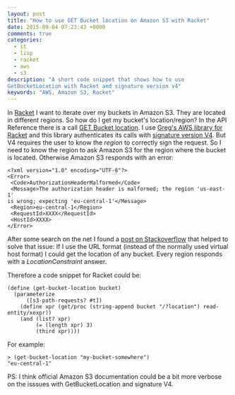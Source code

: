 ```yaml
---
layout: post
title: "How to use GET Bucket location on Amazon S3 with Racket"
date: 2015-09-04 07:23:43 +0000
comments: true
categories: 
  - it
  - lisp
  - racket
  - aws
  - s3
description: "A short code snippet that shows how to use
GetBucketLocation with Racket and signature version v4"
keywords: "AWS, Amazon S3, Racket"
---
```


In [Racket](http://www.racket-lang.org) I want to iterate over my
buckets in Amazon S3. They are located in different regions. So how do
I get my bucket's location/region? In the API Reference there is a
call
[GET Bucket location](http://docs.aws.amazon.com/AmazonS3/latest/API/RESTBucketGETlocation.html). I
use
[Greg's AWS library for Racket](https://github.com/greghendershott/aws)
and this library authenticates its calls with
[signature version V4](http://docs.aws.amazon.com/AmazonS3/latest/API/sigv4-auth-using-authorization-header.html). But
V4 requires the user to know the *region* to correctly sign the
request. So I need to know the region to ask Amazon S3 for the region
where the bucket is located. Otherwise Amazon S3 responds with an
error:

```
<?xml version="1.0" encoding="UTF-8"?>
<Error>
 <Code>AuthorizationHeaderMalformed</Code>
 <Message>The authorization header is malformed; the region 'us-east-1'
is wrong; expecting 'eu-central-1'</Message>
 <Region>eu-central-1</Region>
 <RequestId>XXXX</RequestId>
 <HostId>XXXX>
</Error>
```

After some search on the net I found a
[post on Stackoverflow](http://stackoverflow.com/questions/27091816/retrieve-buckets-objects-without-knowing-buckets-region-with-aws-s3-rest-api)
that helped to solve that issue: If I use the URL format (instead of
the normally used virtual host format) I could get the location of
any bucket. Every region responds with a *LocationConstraint* answer.

Therefore a code snippet for Racket could be:

```
(define (get-bucket-location bucket)
  (parameterize
      ([s3-path-requests? #t])
    (define xpr (get/proc (string-append bucket "/?location") read-entity/xexpr))
    (and (list? xpr)
         (= (length xpr) 3)
         (third xpr))))
```

For example:

```
> (get-bucket-location "my-bucket-somewhere")
"eu-central-1"
```

PS: I think official Amazon S3 documentation could be a bit more verbose on
the isssues with GetBucketLocation and signature V4.
